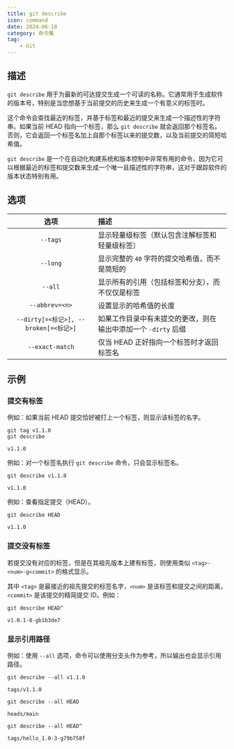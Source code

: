 ```yaml
---
title: git describe
icon: command
date: 2024-06-18
category: 命令集
tag:
    - Git
---
```


## 描述

`git describe` 用于为最新的可达提交生成一个可读的名称。它通常用于生成软件的版本号，特别是当您想基于当前提交的历史来生成一个有意义的标签时。

这个命令会查找最近的标签，并基于标签和最近的提交来生成一个描述性的字符串。如果当前 HEAD 指向一个标签，那么 `git describe` 就会返回那个标签名。否则，它会返回一个标签名加上自那个标签以来的提交数，以及当前提交的简短哈希值。

`git describe` 是一个在自动化构建系统和版本控制中非常有用的命令，因为它可以根据最近的标签和提交数来生成一个唯一且描述性的字符串，这对于跟踪软件的版本状态特别有用。

## 选项

|  选项  |  描述  |
|  :----:  |  :----  |
|  `--tags`  |  显示轻量级标签（默认包含注解标签和轻量级标签）  |
|  `--long`  |  显示完整的 `40` 字符的提交哈希值，而不是简短的  |
|  `--all`  |  显示所有的引用（包括标签和分支），而不仅仅是标签  |
|  `--abbrev=<n>`  |  设置显示的哈希值的长度  |
|  `--dirty[=<标记>], --broken[=<标记>]`  |  如果工作目录中有未提交的更改，则在输出中添加一个 `-dirty` 后缀  |
|  `--exact-match`  |  仅当 HEAD 正好指向一个标签时才返回标签名  |

## 示例

### 提交有标签

例如：如果当前 HEAD 提交恰好被打上一个标签，则显示该标签的名字。

```shell
git tag v1.1.0
git describe

v1.1.0
```

例如：对一个标签名执行 `git describe` 命令，只会显示标签名。

```shell
git describe v1.1.0

v1.1.0
```

例如：查看指定提交（HEAD）。

```shell
git describe HEAD

v1.1.0
```

### 提交没有标签

若提交没有对应的标签，但是在其祖先版本上建有标签，则使用类似 `<tag>-<num>-g<commit>` 的格式显示。

其中 `<tag>` 是最接近的祖先提交的标签名字，`<num>` 是该标签和提交之间的距离，`<commit>` 是该提交的精简提交 ID。例如：

```shell
git describe HEAD^

v1.0.1-8-gb1b3de7
```

### 显示引用路径

例如：使用 `--all` 选项，命令可以使用分支头作为参考，所以输出也会显示引用路径。

```shell
git describe --all v1.1.0

tags/v1.1.0
```

```shell
git describe --all HEAD

heads/main
```

```shell
git describe --all HEAD^

tags/hello_1.0-3-g79b758f
```
